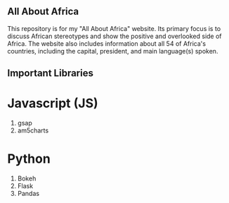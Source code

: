 ## All About Africa
This repository is for my "All About Africa" website. 
Its primary focus is to discuss African stereotypes and show the positive and overlooked side of Africa.
The website also includes information about all 54 of Africa's countries, including the capital, president, and main language(s) spoken.

## Important Libraries

# Javascript (JS)
1. gsap
2. am5charts

# Python
1. Bokeh
2. Flask
3. Pandas
